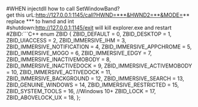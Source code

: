 #WHEN injectdll how to call SetWindowBand?  
get this urL:http://127.0.0.1:1145/call?HWND=***&HWND2=**&MODE=**  
replace *** to hwnd and int  
#shutdown:http://127.0.0.1:1145/exit will kill explorer.exe and restart  
#ZBID:```C++
enum ZBID
{
    ZBID_DEFAULT = 0,
    ZBID_DESKTOP = 1,
    ZBID_UIACCESS = 2,
    ZBID_IMMERSIVE_IHM = 3,
    ZBID_IMMERSIVE_NOTIFICATION = 4,
    ZBID_IMMERSIVE_APPCHROME = 5,
    ZBID_IMMERSIVE_MOGO = 6,
    ZBID_IMMERSIVE_EDGY = 7,
    ZBID_IMMERSIVE_INACTIVEMOBODY = 8,
    ZBID_IMMERSIVE_INACTIVEDOCK = 9,
    ZBID_IMMERSIVE_ACTIVEMOBODY = 10,
    ZBID_IMMERSIVE_ACTIVEDOCK = 11,
    ZBID_IMMERSIVE_BACKGROUND = 12,
    ZBID_IMMERSIVE_SEARCH = 13,
    ZBID_GENUINE_WINDOWS = 14,
    ZBID_IMMERSIVE_RESTRICTED = 15,
    ZBID_SYSTEM_TOOLS = 16,
    //Windows 10+
    ZBID_LOCK = 17,
    ZBID_ABOVELOCK_UX = 18,
};
```
